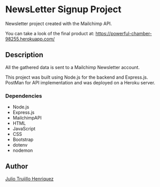 # NewsLetter Signup Project

Newsletter project created with the Mailchimp API.

You can take a look of the final product at: https://powerful-chamber-98255.herokuapp.com/

## Description

All the gathered data is sent to a Mailchimp Newsletter account.

This project was built using Node.js for the backend and Express.js.
PostMan for API implementation and was deployed on a Heroku server.

### Dependencies

* Node.js
* Express.js
* MailchimpAPI
* HTML
* JavaScript
* CSS
* Bootstrap
* dotenv
* nodemon

## Author

[Julio Trujillo Henriquez](https://www.linkedin.com/in/juliotrujilloh/)
